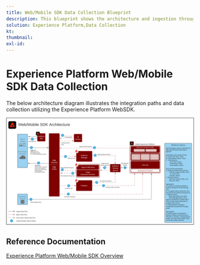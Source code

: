 ```yaml
---
title: Web/Mobile SDK Data Collection Blueprint
description: This blueprint shows the architecture and ingestion through the Experience Platform Web and Mobile SDK
solution: Experience Platform,Data Collection
kt: 
thumbnail: 
exl-id: 
---
```

# Experience Platform Web/Mobile SDK Data Collection 

The below architecture diagram illustrates the integration paths and data collection utilizing the Experience Platform WebSDK.

<img src="assets/web_sdk_flow.svg" alt="Reference architecture for implementation using the Experience Platform Web and Mobile SDK" style="border:1px solid #4a4a4a" />

## Reference Documentation

[Experience Platform Web/Mobile SDK Overview](https://experienceleague.adobe.com/docs/experience-platform/edge/home.html?lang=en)
